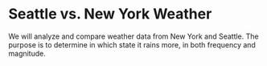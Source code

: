 # Seattle vs. New York Weather
We will analyze and compare weather data from New York and Seattle. The purpose is to determine in which state it rains more, in both frequency and magnitude. 
